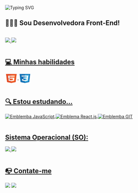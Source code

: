 ![Typing SVG](https://capsule-render.vercel.app/api?type=wave&height=300&color=gradient&text=Suellen%20Moron&textBg=false&fontAlign=50&reversal=true&fontAlignY=41)
## 👩🏻‍💻 Sou Desenvolvedora Front-End!
<div><br>
  <a href="https://github.com/suemoron">
  <img height="180em" src="https://github-readme-stats.vercel.app/api?username=suemoron&show_icons=true&theme=tokyonight&include_all_commits=true&count_private=true"/>
  <img height="180em" src="https://github-readme-stats.vercel.app/api/top-langs/?username=suemoron&layout=compact&langs_count=16&theme=tokyonight"/>
</div><br>
    
## 💻 Minhas habilidades
<div style="display: inline_block">
  <img align="center" alt="HTML" height="30" width="40" src="https://raw.githubusercontent.com/devicons/devicon/master/icons/html5/html5-original.svg">
  <img align="center" alt="CSS" height="30" width="40" src="https://raw.githubusercontent.com/devicons/devicon/master/icons/css3/css3-original.svg">
</div><br>

## 🔍 Estou estudando...
<div>
  <img align="center" alt="Emblemba JavaScript" src="https://img.shields.io/badge/javascript-%23323330.svg?style=for-the-badge&logo=javascript&logoColor=%23F7DF1E" />
  <img align="center" alt="Emblema React.js" src="https://img.shields.io/badge/React-20232A?style=for-the-badge&logo=react&logoColor=61DAFB" />
  <img align="center" alt="Emblemba GIT" src="https://img.shields.io/badge/GIT-E44C30?style=for-the-badge&logo=git&logoColor=white" />
</div><br>

## Sistema Operacional (SO):
<div>
  <img src="https://img.shields.io/badge/Linux-FCC624?style=for-the-badge&logo=linux&logoColor=black" />
  <img src="https://img.shields.io/badge/Windows-0078D6?style=for-the-badge&logo=windows&logoColor=white" />
</div><br>

## 📭 Contate-me
<div>
  <a href = "mailto:suellenmmoron@gmail.com"><img src="https://img.shields.io/badge/-Gmail-%23333?style=for-the-badge&logo=gmail&logoColor=white" target="_blank"></a>
  <a href="https://www.linkedin.com/in/suellen-moron-803220224/" target="_blank"><img src="https://img.shields.io/badge/-LinkedIn-%230077B5?style=for-the-badge&logo=linkedin&logoColor=white" target="_blank"></a></div>
</div><br>
